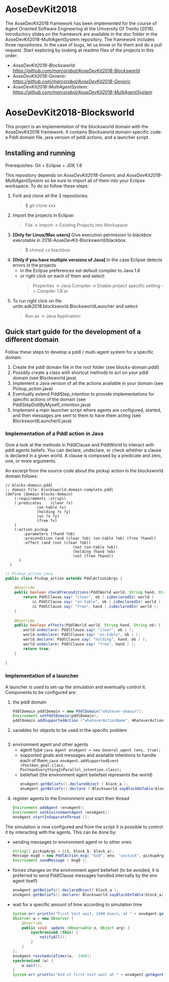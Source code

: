 # AoseDevKit2018

The AoseDevKit2018 framework has been implemented for the course of Agent Oriented Software Engineering at the University Of Trento (2018).
Introductory slides on the framework are available in the doc folder in the AoseDevKit2018-MultiAgentSystem repository.
The framework includes three repositories. In the case of bugs, let us know or fix them and do a pull request. Start exploring by looking at readme files of the projects in this order:
- *AoseDevKit2018-Blocksworld: https://github.com/marcorobol/AoseDevKit2018-Blocksworld*
- *AoseDevKit2018-Generic: https://github.com/marcorobol/AoseDevKit2018-Generic*
- *AoseDevKit2018-MultiAgentSystem: https://github.com/marcorobol/AoseDevKit2018-MultiAgentSystem*

# AoseDevKit2018-Blocksworld

This project is an implementation of the blocksworld domain with the AoseDevKit2018 framework.
It contains Blocksworld domain-specific code: a Pddl domain file, java version of pddl actions, and a launcher script.

## Installing and running

Prerequisites: Git + Eclipse + JDK 1.8

This repository depends on *AoseDevKit2018-Generic* and *AoseDevKit2018-MultiAgentSystem*
so be sure to import all of them into your Eclipse workspace.
To do so follow these steps:

1. Fork and clone all the 3 repositories:
    > $ git clone xxx
2. Import the projects in Eclipse:
    > File -> Import -> Existing Projects into Workspace
3. **[Only for Linux/Mac users]** Give execution permission to blackbox executable in 2018-AoseDevKit-Blocksworld/blackbox:
    > $ chmod +x blackbox
4. **[Only if you have multiple versions of Java]** In the case Eclipse detects errors in the projects
    - in the Eclipse preferences set default compiler to Java 1.8
    - or right click on each of them and select:
      > Properties -> Java Compiler -> Enable project specific setting -> Compiler 1.8
  or 
5. To run right click on file unitn.adk2018.blocksworld.BlocksworldLauncher and select:
    > Run as -> Java Application

## Quick start guide for the development of a different domain

Follow these steps to develop a pddl / multi-agent system for a specific domain:

1. Create the pddl domain file in the root folder (see blocks-domain.pddl)
2. Possibly create a class with shortcut methods to act on your pddl domain (see Blocksworld.java)
3. Implement a Java version of all the actions available in your domain (see Pickup_action.java)
4. Eventually extend PddlStep_intention to provide implementations for specific actions of the domain (see PddlStepDoItByMyself_intention.java)
5. Implement a main launcher script where agents are configured, started, and then messages are sent to them to have them acting (see BlocksworldLauncher0.java)

### Implementation of a Pddl action in Java

Give a look at the methods in PddlClause and PddlWorld to interact with pddl agents beliefs.
You can declare, undeclare, or check whether a clause is declared in a given world.
A clause is composed by a predicate and zero, one, or more arguments.

An excerpt from the source code about the pickup action in the blocksworld domain follows:

```pddl
// blocks-domain.pddl
;; domain file: blocksworld-domain-complete.pddl
(define (domain blocks-domain)
	(:requirements :strips)
	(:predicates    (clear ?x)
              (on-table ?x)
              (holding ?x ?y)
              (on ?x ?y)
              (free ?x)
	)
	(:action pickup
		:parameters (?hand ?ob)
		:precondition (and (clear ?ob) (on-table ?ob) (free ?hand))
		:effect (and (not (clear ?ob))
                              (not (on-table ?ob))
                              (holding ?hand ?ob)
                              (not (free ?hand))
      )
  )
```

```java
// Pickup_action.java
public class Pickup_action extends PddlAction2Args {
	
	@Override
	public boolean checkPreconditions(PddlWorld world, String hand, String ob) {
		return PddlClause.say( "clear", ob ).isDeclaredIn( world )
			&& PddlClause.say( "on-table", ob ).isDeclaredIn( world )
			&& PddlClause.say( "free", hand ).isDeclaredIn( world );
	}
	
	@Override
	public boolean effects(PddlWorld world, String hand, String ob) {
		world.undeclare( PddlClause.say( "clear", ob ) );
		world.undeclare( PddlClause.say( "on-table", ob ) );
		world.declare( PddlClause.say( "holding", hand, ob ) );
		world.undeclare( PddlClause.say( "free", hand ) );
		return true;
	}
	
}
```

### Implementation of a launcher

A launcher is used to set-up the simulation and eventually control it.
Components to be configured are:

1. the pddl domain
	```java
	PddlDomain pddlDomain = new PddlDomain("whatever-domain");
	Environment.setPddlDomain(pddlDomain);
	pddlDomain.addSupportedAction ("whateverActionName", WhateverAction.class);
	```
2. variables for objects to be used in the specific problem
```java
```
3. environment agent and other agents
	- agent type
		```java Agent envAgent = new General_agent (env, true); ```
	- supported goals and messages and available intentions to handle each of them
		```java envAgent.addSupportedEvent (Postman_goal.class, PostmanEverythingInParallel_intention.class); ```
	- beliefset (the environment agent beliefset represents the world)
		```java
		envAgent.getBeliefs().declareObject ( block_a );
		envAgent.getBeliefs().declare ( Blocksworld.sayBlockOnTable(block_a) );
		```
4. register agents to the Environment and start their thread
	```java
	Environment.addAgent (envAgent);
	Environment.setEnvironmentAgent (envAgent);
	envAgent.startInSeparateThread ();
	```

The simulation is now configured and from the script it is possible to control it by interacting with the agents.
This can be done by:

- sending messages to environment agent or to other ones
	```java
	String[] pickupArgs = {r1, block_b, block_a};
	Message msg0 = new PddlAction_msg( "God", env, "unstack", pickupArgs );
	Environment.sendMessage ( msg0 );
	```
- forces changes on the environment agent beliefset (to be avoided, it is preferred to send PddlClause messages handled internally by the env agent itself)
	```java
	envAgent.getBeliefs().declareObject( block_a );
	envAgent.getBeliefs().declare( Blocksworld.sayBlockOnTable(block_a) );
	```
- wait for a specific amount of time according to simulation time
	```java
	System.err.println("First test wait, 2400 msecs, at " + envAgent.getAgentTime());
	Observer w = new Observer {
		@Override
		public void  update (Observable o, Object arg) {
			synchronized (this) {
				notifyAll();
			}
		}
	};
	envAgent.rescheduleTimer(w,  2400);
	synchronized (w) {
		w.wait();
	}
	System.err.println("End of first test wait at " + envAgent.getAgentTime());
	```





